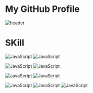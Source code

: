 # My GitHub Profile

![header](https://capsule-render.vercel.app/api?type=waving&color=00BFFF&height=300&section=header&text=Mohaji%20Coding%20Factory&fontSize=70&animation=fadeIn&fontAlignY=38&desc=Seonghoo1217's%20GitHub%20Profile&descAlignY=65&descAlign=62)

# SKill

![JavaScript](https://img.shields.io/badge/java-%23FC4C02?style=for-the-badge&logo=java&logoColor=white) <!-- java -->
![JavaScript](https://img.shields.io/badge/JavaScript-%23F7DF1E?style=for-the-badge&logo=JavaScript&logoColor=white) <!-- javascript --> 

![JavaScript](https://img.shields.io/badge/MySql-%234479A1?style=for-the-badge&logo=MySql&logoColor=white) <!-- mysql -->
![JavaScript](https://img.shields.io/badge/oracle-%23F80000?style=for-the-badge&logo=oracle&logoColor=white) <!-- oracle -->

![JavaScript](https://img.shields.io/badge/springboot-%236DB33F?style=for-the-badge&logo=springboot&logoColor=white) <!-- spring boot -->
![JavaScript](https://img.shields.io/badge/springsecurity-%236DB33F?style=for-the-badge&logo=springsecurity&logoColor=white) <!-- spring security -->


![JavaScript](https://img.shields.io/badge/amazonec2-%23FF9900?style=for-the-badge&logo=amazonec2&logoColor=white) <!-- awsec2 -->
![JavaScript](https://img.shields.io/badge/docker-%232496ED?style=for-the-badge&logo=docker&logoColor=white) <!-- docker -->
![JavaScript](https://img.shields.io/badge/githubactions-%232496ED?style=for-the-badge&logo=githubactions&logoColor=white) <!-- githubActions -->

